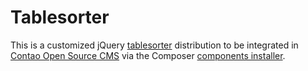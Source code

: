 Tablesorter
===========

This is a customized jQuery [tablesorter][1] distribution to be integrated in
[Contao Open Source CMS][2] via the Composer [components installer][3].


[1]: http://tablesorter.com
[2]: https://contao.org
[3]: http://robloach.github.io/component-installer/
